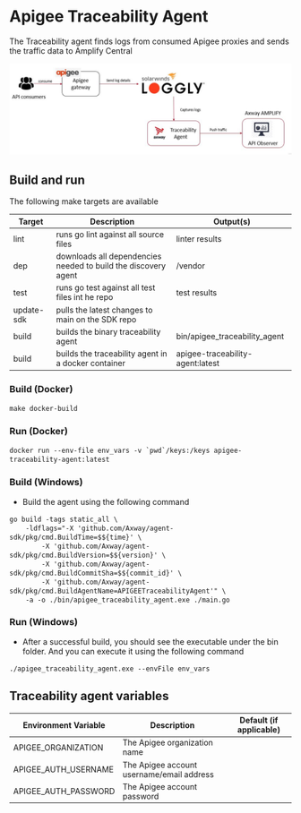 # Apigee Traceability Agent

The Traceability agent finds logs from consumed Apigee proxies and sends the traffic data to Amplify Central

![Traceability Agent Process](/resources/traceability_agent_apigee.JPG)

## Build and run

The following make targets are available

| Target     | Description                                                    | Output(s)                        |
|------------|----------------------------------------------------------------|----------------------------------|
| lint       | runs go lint against all source files                          | linter results                   |
| dep        | downloads all dependencies needed to build the discovery agent | /vendor                          |
| test       | runs go test against all test files int he repo                | test results                     |
| update-sdk | pulls the latest changes to main on the SDK repo               |                                  |
| build      | builds the binary traceability agent                           | bin/apigee_traceability_agent    |
| build      | builds the traceability agent in a docker container            | apigee-traceability-agent:latest |

### Build (Docker)

```
make docker-build
```

### Run (Docker)

```
docker run --env-file env_vars -v `pwd`/keys:/keys apigee-traceability-agent:latest
```

### Build (Windows)

* Build the agent using the following command

```shell
go build -tags static_all \
    -ldflags="-X 'github.com/Axway/agent-sdk/pkg/cmd.BuildTime=$${time}' \
        -X 'github.com/Axway/agent-sdk/pkg/cmd.BuildVersion=$${version}' \
        -X 'github.com/Axway/agent-sdk/pkg/cmd.BuildCommitSha=$${commit_id}' \
        -X 'github.com/Axway/agent-sdk/pkg/cmd.BuildAgentName=APIGEETraceabilityAgent'" \
    -a -o ./bin/apigee_traceability_agent.exe ./main.go
```

### Run (Windows)

* After a successful build, you should see the executable under the bin folder.   And you can execute it using the following command

```shell
./apigee_traceability_agent.exe --envFile env_vars
```

## Traceability agent variables

| Environment Variable | Description                               | Default (if applicable) |
|----------------------|-------------------------------------------|-------------------------|
| APIGEE_ORGANIZATION  | The Apigee organization name              |                         |
| APIGEE_AUTH_USERNAME | The Apigee account username/email address |                         |
| APIGEE_AUTH_PASSWORD | The Apigee account password               |                         |
